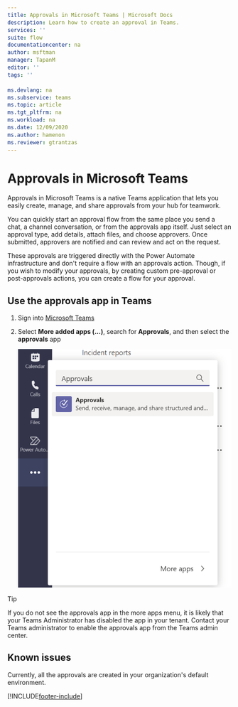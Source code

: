 ```yaml
---
title: Approvals in Microsoft Teams | Microsoft Docs
description: Learn how to create an approval in Teams.
services: ''
suite: flow
documentationcenter: na
author: msftman
manager: TapanM
editor: ''
tags: ''

ms.devlang: na
ms.subservice: teams
ms.topic: article
ms.tgt_pltfrm: na
ms.workload: na
ms.date: 12/09/2020
ms.author: hamenon
ms.reviewer: gtrantzas
---
```


# Approvals in Microsoft Teams

Approvals in Microsoft Teams is a native Teams application that lets you easily create, manage, and share approvals from your hub for teamwork.

You can quickly start an approval flow from the same place you send a chat, a channel conversation, or from the approvals app itself. Just select an approval type, add details, attach files, and choose approvers. Once submitted, approvers are notified and can review and act on the request.

These approvals are triggered directly with the Power Automate infrastructure and don't require a flow with an approvals action. Though, if you wish to modify your approvals, by creating custom pre-approval or post-approvals actions, you can create a flow for your approval. 

## Use the approvals app in Teams

1. Sign into [Microsoft Teams](https://teams.microsoft.com)

1. Select **More added apps (...)**, search for **Approvals**, and then select the **approvals** app

   ![Search for the app in Teams.](../media/native-approvals-in-teams/more-apps-approvals.png)

>[!TIP]
>If you do not see the approvals app in the more apps menu, it is likely that your Teams Administrator has disabled the app in your tenant. Contact your Teams administrator to enable the approvals app from the Teams admin center.


## Known issues

Currently, all the approvals are created in your organization's default environment.




[!INCLUDE[footer-include](../includes/footer-banner.md)]
